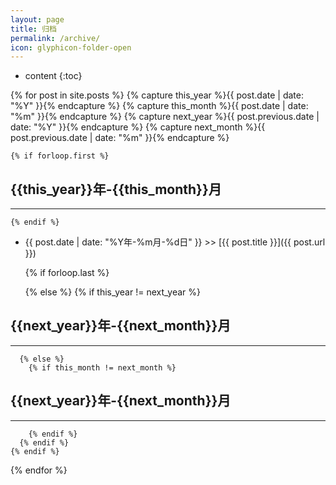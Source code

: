 ```yaml
---
layout: page
title: 归档
permalink: /archive/
icon: glyphicon-folder-open
---
```


* content
{:toc}

{% for post in site.posts  %}
    {% capture this_year %}{{ post.date | date: "%Y" }}{% endcapture %}
    {% capture this_month %}{{ post.date | date: "%m" }}{% endcapture %}
    {% capture next_year %}{{ post.previous.date | date: "%Y" }}{% endcapture %}
    {% capture next_month %}{{ post.previous.date | date: "%m" }}{% endcapture %}

    {% if forloop.first %}
	
## {{this_year}}年-{{this_month}}月
--------------
    {% endif %}

- {{ post.date | date: "%Y年-%m月-%d日" }} >> [{{ post.title }}]({{ post.url }})

    {% if forloop.last %}
	
    {% else %}
      {% if this_year != next_year %}
## {{next_year}}年-{{next_month}}月
--------------
      {% else %}    
        {% if this_month != next_month %}
## {{next_year}}年-{{next_month}}月
--------------
        {% endif %}
      {% endif %}
    {% endif %}

{% endfor %} 
